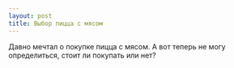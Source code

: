 ```yaml
---
layout: post 
title: Выбор пицца с мясом 
--- 
```

Давно мечтал о покупке пицца с мясом. А вот теперь не могу определиться, стоит ли покупать или нет?
